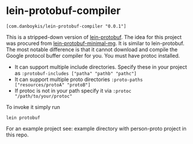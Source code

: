 # lein-protobuf-compiler

```
[com.danboykis/lein-protobuf-compiler "0.0.1"]
```

This is a stripped-down version of [lein-protobuf](https://github.com/flatland/lein-protobuf).
The idea for this project was procured from [lein-protobuf-minimal-mg](https://github.com/markusgustavssonking/lein-protobuf-minimal-mg/).
It is similar to lein-protobuf. The most notable difference is that it cannot download and compile the
Google protocol buffer compiler for you. You must have protoc installed.

* It can support multiple include directories. Specify these in your project as `:protobuf-includes ["patha" "pathb" "pathc"]`
* It can support multiple proto directories `:proto-paths ["resources/protoA" "protoB"]`
* If protoc is not in your path specify it via `:protoc "/path/to/your/protoc"`
  
To invoke it simply run

```
lein protobuf
```

For an example project see: example directory with person-proto project in this repo.
